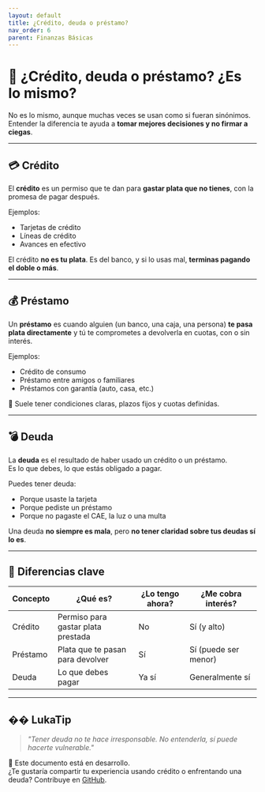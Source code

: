 ```yaml
---
layout: default
title: ¿Crédito, deuda o préstamo?
nav_order: 6
parent: Finanzas Básicas
---
```


# 🏦 ¿Crédito, deuda o préstamo? ¿Es lo mismo?

No es lo mismo, aunque muchas veces se usan como si fueran sinónimos.  
Entender la diferencia te ayuda a **tomar mejores decisiones y no firmar a ciegas**.

---

## 💳 Crédito

El **crédito** es un permiso que te dan para **gastar plata que no tienes**, con la promesa de pagar después.

Ejemplos:
- Tarjetas de crédito
- Líneas de crédito
- Avances en efectivo

El crédito **no es tu plata**. Es del banco, y si lo usas mal, **terminas pagando el doble o más**.

---

## 💰 Préstamo

Un **préstamo** es cuando alguien (un banco, una caja, una persona) **te pasa plata directamente** y tú te comprometes a devolverla en cuotas, con o sin interés.

Ejemplos:
- Crédito de consumo
- Préstamo entre amigos o familiares
- Préstamos con garantía (auto, casa, etc.)

📝 Suele tener condiciones claras, plazos fijos y cuotas definidas.

---

## 💣 Deuda

La **deuda** es el resultado de haber usado un crédito o un préstamo.  
Es lo que debes, lo que estás obligado a pagar.

Puedes tener deuda:
- Porque usaste la tarjeta
- Porque pediste un préstamo
- Porque no pagaste el CAE, la luz o una multa

Una deuda **no siempre es mala**, pero **no tener claridad sobre tus deudas sí lo es**.

---

## 🧠 Diferencias clave

| Concepto  | ¿Qué es?                          | ¿Lo tengo ahora? | ¿Me cobra interés? |
|-----------|-----------------------------------|------------------|---------------------|
| Crédito   | Permiso para gastar plata prestada| No               | Sí (y alto)         |
| Préstamo  | Plata que te pasan para devolver  | Sí               | Sí (puede ser menor)|
| Deuda     | Lo que debes pagar                | Ya sí            | Generalmente sí     |

---

## �� LukaTip

> *"Tener deuda no te hace irresponsable. No entenderla, sí puede hacerte vulnerable."*

📌 Este documento está en desarrollo.  
¿Te gustaría compartir tu experiencia usando crédito o enfrentando una deuda? Contribuye en [GitHub](https://github.com/tuusuario/lukalibre).
